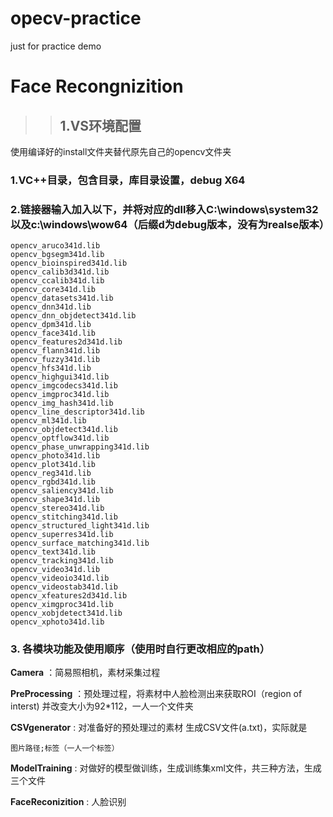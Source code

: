# opecv-practice
just for practice demo


# Face Recongnizition
>>## 1.VS环境配置
使用编译好的install文件夹替代原先自己的opencv文件夹

### 1.VC++目录，包含目录，库目录设置，debug X64

### 2.链接器输入加入以下，并将对应的dll移入C:\windows\system32以及c:\windows\wow64（后缀d为debug版本，没有为realse版本）
```
opencv_aruco341d.lib
opencv_bgsegm341d.lib
opencv_bioinspired341d.lib
opencv_calib3d341d.lib
opencv_ccalib341d.lib
opencv_core341d.lib
opencv_datasets341d.lib
opencv_dnn341d.lib
opencv_dnn_objdetect341d.lib
opencv_dpm341d.lib
opencv_face341d.lib
opencv_features2d341d.lib
opencv_flann341d.lib
opencv_fuzzy341d.lib
opencv_hfs341d.lib
opencv_highgui341d.lib
opencv_imgcodecs341d.lib
opencv_imgproc341d.lib
opencv_img_hash341d.lib
opencv_line_descriptor341d.lib
opencv_ml341d.lib
opencv_objdetect341d.lib
opencv_optflow341d.lib
opencv_phase_unwrapping341d.lib
opencv_photo341d.lib
opencv_plot341d.lib
opencv_reg341d.lib
opencv_rgbd341d.lib
opencv_saliency341d.lib
opencv_shape341d.lib
opencv_stereo341d.lib
opencv_stitching341d.lib
opencv_structured_light341d.lib
opencv_superres341d.lib
opencv_surface_matching341d.lib
opencv_text341d.lib
opencv_tracking341d.lib
opencv_video341d.lib
opencv_videoio341d.lib
opencv_videostab341d.lib
opencv_xfeatures2d341d.lib
opencv_ximgproc341d.lib
opencv_xobjdetect341d.lib
opencv_xphoto341d.lib
```

### 3. 各模块功能及使用顺序（使用时自行更改相应的path）
__Camera__ ：简易照相机，素材采集过程

__PreProcessing__ ：预处理过程，将素材中人脸检测出来获取ROI（region of interst) 并改变大小为92*112，一人一个文件夹

__CSVgenerator__ : 对准备好的预处理过的素材 生成CSV文件(a.txt)，实际就是 
```
图片路径;标签（一人一个标签）
```

__ModelTraining__ : 对做好的模型做训练，生成训练集xml文件，共三种方法，生成三个文件

__FaceReconizition__ : 人脸识别
